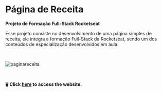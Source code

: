 # Página de Receita

**Projeto de Formação Full-Stack Rocketseat**

Esse projeto consiste no desenvolvimento de uma página simples de receita, ele integra a formação Full-Stack da Rocketseat, sendo um dos conteúdos de especialização desenvolvidos em aula.

<br>

![paginareceita](https://github.com/user-attachments/assets/b97c07ce-14a1-4259-bc12-00f1339519d7)

<br>

🖥️ **Click <a href="https://arianemoura.github.io/paginadereceita/">here</a> to access the website.**
